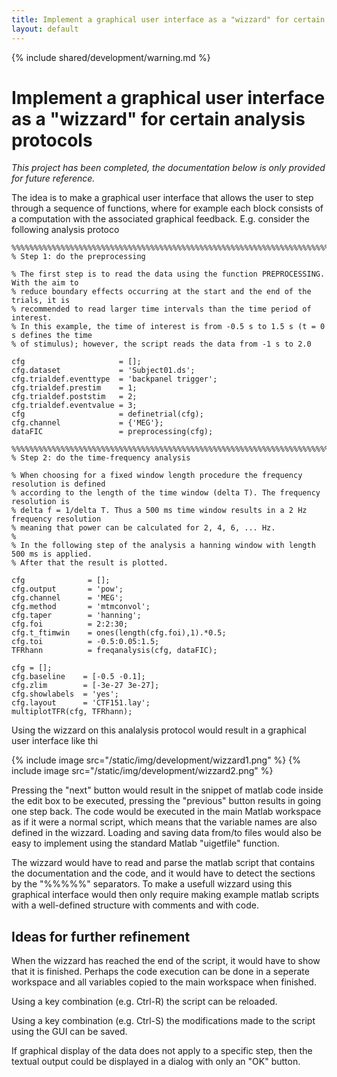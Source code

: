 ```yaml
---
title: Implement a graphical user interface as a "wizzard" for certain analysis protocols
layout: default
---
```


{% include shared/development/warning.md %}

# Implement a graphical user interface as a "wizzard" for certain analysis protocols

*This project has been completed, the documentation below is only provided for future reference.*

The idea is to make a graphical user interface that allows the user to step through a sequence of functions, where for example each block consists of a computation with the associated graphical feedback. E.g. consider the following analysis protoco

	%%%%%%%%%%%%%%%%%%%%%%%%%%%%%%%%%%%%%%%%%%%%%%%%%%%%%%%%%%%%%%%%%%%%%%%%%%%%%%%%%%%%%%%%
	% Step 1: do the preprocessing

	% The first step is to read the data using the function PREPROCESSING. With the aim to
	% reduce boundary effects occurring at the start and the end of the trials, it is
	% recommended to read larger time intervals than the time period of interest.
	% In this example, the time of interest is from -0.5 s to 1.5 s (t = 0 s defines the time
	% of stimulus); however, the script reads the data from -1 s to 2.0

	cfg                     = [];
	cfg.dataset             = 'Subject01.ds';  
	cfg.trialdef.eventtype  = 'backpanel trigger';
	cfg.trialdef.prestim    = 1;
	cfg.trialdef.poststim   = 2;
	cfg.trialdef.eventvalue = 3;                     
	cfg                     = definetrial(cfg);      
	cfg.channel             = {'MEG'};
	dataFIC                 = preprocessing(cfg);

	%%%%%%%%%%%%%%%%%%%%%%%%%%%%%%%%%%%%%%%%%%%%%%%%%%%%%%%%%%%%%%%%%%%%%%%%%%%%%%%%%%%%%%%%
	% Step 2: do the time-frequency analysis

	% When choosing for a fixed window length procedure the frequency resolution is defined
	% according to the length of the time window (delta T). The frequency resolution is
	% delta f = 1/delta T. Thus a 500 ms time window results in a 2 Hz frequency resolution
	% meaning that power can be calculated for 2, 4, 6, ... Hz.
	%
	% In the following step of the analysis a hanning window with length 500 ms is applied.
	% After that the result is plotted.

	cfg              = [];
	cfg.output       = 'pow';
	cfg.channel      = 'MEG';
	cfg.method       = 'mtmconvol';
	cfg.taper        = 'hanning';
	cfg.foi          = 2:2:30;
	cfg.t_ftimwin    = ones(length(cfg.foi),1).*0.5;
	cfg.toi          = -0.5:0.05:1.5;
	TFRhann          = freqanalysis(cfg, dataFIC);

	cfg = [];
	cfg.baseline    = [-0.5 -0.1];   
	cfg.zlim        = [-3e-27 3e-27];	        
	cfg.showlabels  = 'yes';
	cfg.layout      = 'CTF151.lay';
	multiplotTFR(cfg, TFRhann);

Using the wizzard on this analalysis protocol would result in a graphical user interface like thi

{% include image src="/static/img/development/wizzard1.png" %}
{% include image src="/static/img/development/wizzard2.png" %}

Pressing the "next" button would result in the snippet of matlab code inside the edit box to be executed, pressing the "previous" button results in going one step back. The code would be executed in the main Matlab workspace as if it were a normal script, which means that the variable names are also defined in the wizzard. Loading and saving data from/to files would also be easy to implement using the standard Matlab "uigetfile" function.

The wizzard would have to read and parse the matlab script that contains the documentation and the code, and it would have to detect the sections by the "%%%%%" separators. To make a usefull wizzard using this graphical interface would then only require making example matlab scripts with a well-defined structure with comments and with code.

## Ideas for further refinement

When the wizzard has reached the end of the script, it would have to show that it is finished. Perhaps the code execution can be done in a seperate workspace and all variables copied to the main workspace when finished.

Using a key combination (e.g. Ctrl-R) the script can be reloaded.

Using a key combination (e.g. Ctrl-S) the modifications made to the script using the GUI can be saved.

If graphical display of the data does not apply to a specific step, then the textual output could be displayed in a dialog with only an "OK" button.
